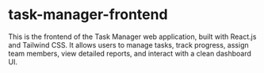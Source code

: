# task-manager-frontend
This is the frontend of the Task Manager web application, built with React.js and Tailwind CSS. It allows users to manage tasks, track progress, assign team members, view detailed reports, and interact with a clean dashboard UI.
